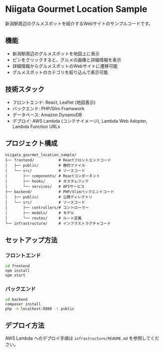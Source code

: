 # Niigata Gourmet Location Sample

新潟駅周辺のグルメスポットを紹介するWebサイトのサンプルコードです。

## 機能

- 新潟駅周辺のグルメスポットを地図上に表示
- ピンをクリックすると、グルメの画像と詳細情報を表示
- 詳細情報からグルメスポットのWebサイトに遷移可能
- グルメスポットのカテゴリを絞り込んで表示可能

## 技術スタック

- フロントエンド: React, Leaflet (地図表示)
- バックエンド: PHP/Slim Framework
- データベース: Amazon DynamoDB
- デプロイ: AWS Lambda (コンテナイメージ), Lambda Web Adopter, Lambda Function URLs

## プロジェクト構成

```
niigata_gourmet_location_sample/
├── frontend/           # Reactフロントエンドコード
│   ├── public/         # 静的ファイル
│   └── src/            # ソースコード
│       ├── components/ # Reactコンポーネント
│       ├── hooks/      # カスタムフック
│       └── services/   # APIサービス
├── backend/            # PHP/Slimバックエンドコード
│   ├── public/         # 公開ディレクトリ
│   └── src/            # ソースコード
│       ├── controllers/# コントローラー
│       ├── models/     # モデル
│       └── routes/     # ルート定義
└── infrastructure/     # インフラストラクチャコード
```

## セットアップ方法

### フロントエンド

```bash
cd frontend
npm install
npm start
```

### バックエンド

```bash
cd backend
composer install
php -S localhost:8080 -t public
```

## デプロイ方法

AWS Lambda へのデプロイ手順は `infrastructure/README.md` を参照してください。
